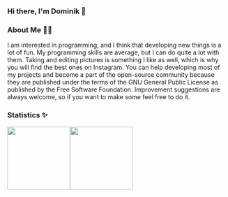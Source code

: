 ### Hi there, I'm Dominik 👋

### About Me 🧑🏻
I am interested in programming, and I think that developing new things is a lot of fun.
My programming skills are average, but I can do quite a lot with them.
Taking and editing pictures is something I like as well, which is why you will find the best ones on Instagram.
You can help developing most of my projects and become a part of the open-source community because they are published under the terms of the GNU General Public License as published by the Free Software Foundation.
Improvement suggestions are always welcome, so if you want to make some feel free to do it.

### Statistics ✨

<img src="https://github-readme-stats.vercel.app/api?username=Domi04151309&hide_title=true&include_all_commits=true&show_icons=true" height="144"/><img src="https://github-readme-stats.vercel.app/api/top-langs?username=Domi04151309&hide_title=true&layout=compact" height="144"/>
